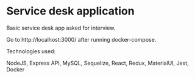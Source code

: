 # Service desk application

Basic service desk app asked for interview.

Go to http://localhost:3000/ after running docker-compose.

Technologies used:

NodeJS, Express API, MySQL, Sequelize, React, Redux, MaterialUI, Jest, Docker

